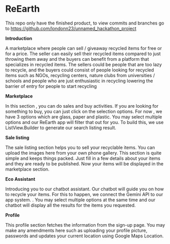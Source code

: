 # ReEarth
This repo only have the finished product, to view commits and branches go to https://github.com/londonn23/unnamed_hackathon_project  

**Introduction**  

A marketplace where people can sell / giveaway recycled items for free or for a price. The
seller can easily sell their recycled items compared to just throwing them away and the
buyers can benefit from a platform that specializes in recycled items. The sellers could be
people that are too lazy to recycle, and the buyers could consist of people looking for
recycled items such as NGOs, recycling centers, nature clubs from universities / schools
and people who are just enthusiastic in recycling lowering the barrier of entry for people
to start recycling  

**Marketplace**  

In this section , you can do sales and buy activities. If you are looking for something to buy,
you can just click on the selection options. For now , we have 3 options which are glass,
paper and plastic. You may select multiple options and our ReEarth app will filter that out
for you. To build this, we use ListView.Builder to generate our search listing result.  

**Sale listing**  

The sale listing section helps you to sell your recyclable items. You can upload the images
here from your own phone gallery. This section is quite simple and keeps things packed.
Just fill in a few details about your items and they are ready to be published. Now your
items will be displayed in the marketplace section.  


**Eco Assistant**  

Introducing you to our chatbot assistant. Our chatbot will guide you on how to recycle your
items. For this to happen, we connect the Gemini API to our app system. . You may select
multiple options at the same time and our chatbot will display all the results for the items
you requested.  


**Profile**

This profile section fetches the information from the sign-up page. You may make any
amendments here such as uploading your profile picture, passwords and updates your
current location using Google Maps Location. 
